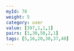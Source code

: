 ```yaml
---
myId: 78
weight: 5
category: user
value: [397,1,1,1]
pairs: [1,30,50,2,1]
tags: [5,16,20,30,37,40]
---
```

